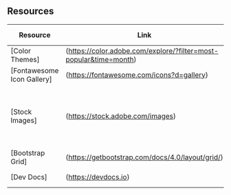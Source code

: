## Resources

Resource     | Link | Additional info
-----        | -----        | -----  
[Color Themes]  |   (https://color.adobe.com/explore/?filter=most-popular&time=month)  | browse - customize
[Fontawesome Icon Gallery] | (https://fontawesome.com/icons?d=gallery)  | icons!
[Stock Images]  |   (https://stock.adobe.com/images)    |   Need to vote - **contact Ivan** (paid subscriber) for final download
[Bootstrap Grid]  |   (https://getbootstrap.com/docs/4.0/layout/grid/)    |   bootstrap layout
[Dev Docs]  | (https://devdocs.io)  | All in one site
